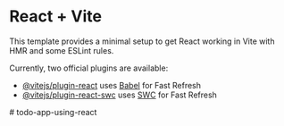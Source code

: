 # React + Vite

This template provides a minimal setup to get React working in Vite with HMR and some ESLint rules.

Currently, two official plugins are available:

- [@vitejs/plugin-react](https://github.com/vitejs/vite-plugin-react/blob/main/packages/plugin-react/README.md) uses [Babel](https://babeljs.io/) for Fast Refresh
- [@vitejs/plugin-react-swc](https://github.com/vitejs/vite-plugin-react-swc) uses [SWC](https://swc.rs/) for Fast Refresh


<div class="absolute inset-0 -z-10 h-full w-full items-center px-5 py-24 [background:radial-gradient(125%_125%_at_50%_10%,#000_40%,#63e_100%)]"></div>#   t o d o - a p p - u s i n g - r e a c t  
 
